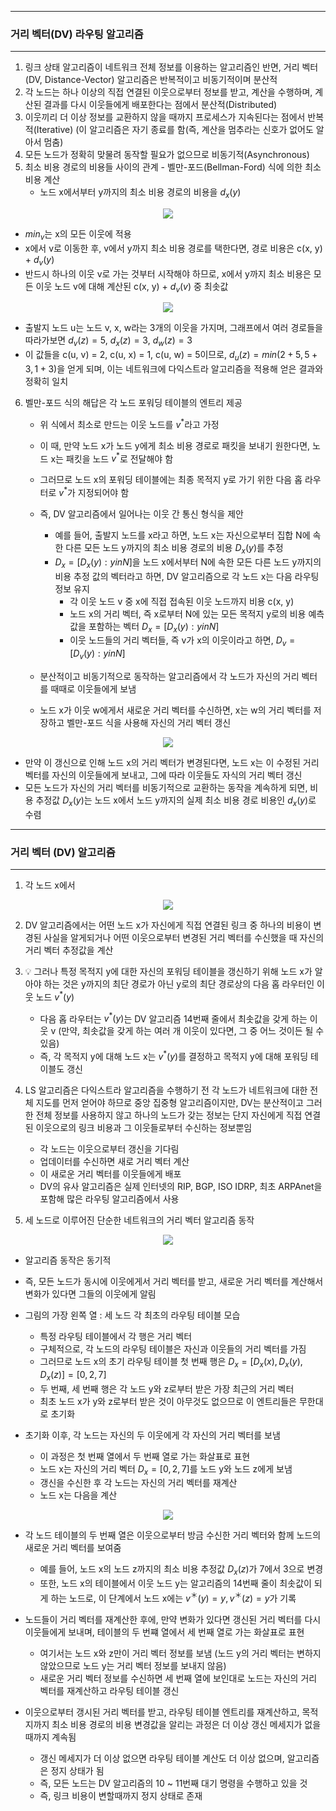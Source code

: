 -----
### 거리 벡터(DV) 라우팅 알고리즘
-----
1. 링크 상태 알고리즘이 네트워크 전체 정보를 이용하는 알고리즘인 반면, 거리 벡터(DV, Distance-Vector) 알고리즘은 반복적이고 비동기적이며 분산적
2. 각 노드는 하나 이상의 직접 연결된 이웃으로부터 정보를 받고, 계산을 수행하며, 계산된 결과를 다시 이웃들에게 배포한다는 점에서 분산적(Distributed)
3. 이웃끼리 더 이상 정보를 교환하지 않을 때까지 프로세스가 지속된다는 점에서 반복적(Iterative) (이 알고리즘은 자기 종료를 함(즉, 계산을 멈추라는 신호가 없어도 알아서 멈춤)
4. 모든 노드가 정확히 맞물려 동작할 필요가 없으므로 비동기적(Asynchronous)
5. 최소 비용 경로의 비용들 사이의 관계 - 벨만-포드(Bellman-Ford) 식에 의한 최소 비용 계산
   - 노드 x에서부터 y까지의 최소 비용 경로의 비용을 $d_{x}(y)$
<div align="center">
<img src="https://github.com/user-attachments/assets/7b23df6b-2e80-418c-af0e-04e1c356e457">
</div>

   - $min_{v}$는 x의 모든 이웃에 적용
   - x에서 v로 이동한 후, v에서 y까지 최소 비용 경로를 택한다면, 경로 비용은 c(x, y) + $d_{v}(y)$
   - 반드시 하나의 이웃 v로 가는 것부터 시작해야 하므로, x에서 y까지 최소 비용은 모든 이웃 노드 v에 대해 계산된 c(x, y) + $d_{v}(v)$ 중 최솟값
<div align="center">
<img src="https://github.com/user-attachments/assets/66c97c12-3236-490c-8654-09f85de5f1b5">
</div>

   - 출발지 노드 u는 노드 v, x, w라는 3개의 이웃을 가지며, 그래프에서 여러 경로들을 따라가보면 $d_{v}(z) = 5$, $d_{x}(z) = 3$, $d_{w}(z) = 3$
   - 이 값들을 c(u, v) = 2, c(u, x) = 1, c(u, w) = 5이므로, $d_{u}(z) = min(2 + 5, 5 + 3, 1 + 3)$을 얻게 되며, 이는 네트워크에 다익스트라 알고리즘을 적용해 얻은 결과와 정확히 일치

6. 벨만-포드 식의 해답은 각 노드 포워딩 테이블의 엔트리 제공
   - 위 식에서 최소로 만드는 이웃 노드를 $v^{*}$라고 가정
   - 이 때, 만약 노드 x가 노드 y에게 최소 비용 경로로 패킷을 보내기 원한다면, 노드 x는 패킷을 노드 $v^{*}$로 전달해야 함
   - 그러므로 노드 x의 포워딩 테이블에는 최종 목적지 y로 가기 위한 다음 홉 라우터로 $v^{*}$가 지정되어야 함
   - 즉, DV 알고리즘에서 일어나는 이웃 간 통신 형식을 제안
     + 예를 들어, 출발지 노드를 x라고 하면, 노드 x는 자신으로부터 집합 N에 속한 다른 모든 노드 y까지의 최소 비용 경로의 비용 $D_{x}(y)$를 추정
     + $D_{x} = [D_{x}(y) : y in N]$을 노드 x에서부터 N에 속한 모든 다른 노드 y까지의 비용 추정 값의 벡터라고 하면, DV 알고리즘으로 각 노드 x는 다음 라우팅 정보 유지
       * 각 이웃 노드 v 중 x에 직접 접속된 이웃 노드까지 비용 c(x, y)
       * 노드 x의 거리 벡터, 즉 x로부터 N에 있는 모든 목적지 y로의 비용 예측값을 포함하는 벡터 $D_{x} = [D_{x}(y) : y in N]$
       * 이웃 노드들의 거리 벡터들, 즉 v가 x의 이웃이라고 하면, $D_{v} = [D_{v}(y) : y in N]$

   - 분산적이고 비동기적으로 동작하는 알고리즘에서 각 노드가 자신의 거리 벡터를 때때로 이웃들에게 보냄
   - 노드 x가 이웃 w에게서 새로운 거리 벡터를 수신하면, x는 w의 거리 벡터를 저장하고 벨만-포드 식을 사용해 자신의 거리 벡터 갱신
<div align="center">
<img src="https://github.com/user-attachments/assets/8003f6d7-2465-45da-a26d-74eea6102e91">
</div>

   - 만약 이 갱신으로 인해 노드 x의 거리 벡터가 변경된다면, 노드 x는 이 수정된 거리 벡터를 자신의 이웃들에게 보내고, 그에 따라 이웃들도 자식의 거리 벡터 갱신
   - 모든 노드가 자신의 거리 벡터를 비동기적으로 교환하는 동작을 계속하게 되면, 비용 추정값 $D_{x}(y)$는 노드 x에서 노드 y까지의 실제 최소 비용 경로 비용인 $d_{x}(y)$로 수렴

-----
### 거리 벡터 (DV) 알고리즘
-----
1. 각 노드 x에서
<div align="center">
<img src="https://github.com/user-attachments/assets/5efd93fc-a487-4645-8817-48140b078a02">
</div>

2. DV 알고리즘에서는 어떤 노드 x가 자신에게 직접 연결된 링크 중 하나의 비용이 변경된 사실을 알게되거나 어떤 이웃으로부터 변경된 거리 벡터를 수신했을 때 자신의 거리 벡터 추정값을 계산
3. 💡 그러나 특정 목적지 y에 대한 자신의 포워딩 테이블을 갱신하기 위해 노드 x가 알아야 하는 것은 y까지의 최단 경로가 아닌 y로의 최단 경로상의 다음 홉 라우터인 이웃 노드 $v^{*}(y)$
   - 다음 홉 라우터는 $v^{*}(y)$는 DV 알고리즘 14번째 줄에서 최솟값을 갖게 하는 이웃 v (만약, 최솟값을 갖게 하는 여러 개 이웃이 있다면, 그 중 어느 것이든 될 수 있음)
   - 즉, 각 목적지 y에 대해 노드 x는 $v^{*}(y)$를 결정하고 목적지 y에 대해 포워딩 테이블도 갱신

4. LS 알고리즘은 다익스트라 알고리즘을 수행하기 전 각 노드가 네트워크에 대한 전체 지도를 먼저 얻어야 하므로 중앙 집중형 알고리즘이지만, DV는 분산적이고 그러한 전체 정보를 사용하지 않고 하나의 노드가 갖는 정보는 단지 자신에게 직접 연결된 이웃으로의 링크 비용과 그 이웃들로부터 수신하는 정보뿐임
   - 각 노드는 이웃으로부터 갱신을 기다림
   - 업데이터를 수신하면 새로 거리 벡터 계산
   - 이 새로운 거리 벡터를 이웃들에게 배포
   - DV의 유사 알고리즘은 실제 인터넷의 RIP, BGP, ISO IDRP, 최초 ARPAnet을 포함해 많은 라우팅 알고리즘에서 사용

5. 세 노드로 이루어진 단순한 네트워크의 거리 벡터 알고리즘 동작
<div align="center">
<img src="https://github.com/user-attachments/assets/38e11189-acec-472d-af82-1f8e1c476268">
</div>

   - 알고리즘 동작은 동기적
   - 즉, 모든 노드가 동시에 이웃에게서 거리 벡터를 받고, 새로운 거리 벡터를 계산해서 변화가 있다면 그들의 이웃에게 알림
   - 그림의 가장 왼쪽 열 : 세 노드 각 최초의 라우팅 테이블 모습
     + 특정 라우팅 테이블에서 각 행은 거리 벡터
     + 구체적으로, 각 노드의 라우팅 테이블은 자신과 이웃들의 거리 벡터를 가짐
     + 그러므로 노드 x의 초기 라우팅 테이블 첫 번째 행은 $D_{x} = [D_{x}(x), D_{x}(y), D_{x}(z)] = [0, 2, 7]$
     + 두 번째, 세 번째 행은 각 노드 y와 z로부터 받은 가장 최근의 거리 벡터
     + 최초 노드 x가 y와 z로부터 받은 것이 아무것도 없으므로 이 엔트리들은 무한대로 초기화

   - 초기화 이후, 각 노드는 자신의 두 이웃에게 각 자신의 거리 벡터를 보냄
     + 이 과정은 첫 번째 열에서 두 번째 열로 가는 화살표로 표현
     + 노드 x는 자신의 거리 벡터 $D_{x} = [0, 2, 7]$를 노드 y와 노드 z에게 보냄
     + 갱신을 수신한 후 각 노드는 자신의 거리 벡터를 재계산
     + 노드 x는 다음을 계산
<div align="center">
<img src="https://github.com/user-attachments/assets/99f5fa7f-df0b-49a4-94ec-958d96f347ce">
</div>

   - 각 노드 테이블의 두 번째 열은 이웃으로부터 방금 수신한 거리 벡터와 함께 노드의 새로운 거리 벡터를 보여줌
     + 예를 들어, 노드 x의 노드 z까지의 최소 비용 추정값 $D_{x}(z)$가 7에서 3으로 변경
     + 또한, 노드 x의 테이블에서 이웃 노드 y는 알고리즘의 14번째 줄이 최솟값이 되게 하는 노드로, 이 단계에서 노드 x에는 $v^{＊}(y) = y, v^{＊}(z) = y$가 기록
     
   - 노드들이 거리 벡터를 재계산한 후에, 만약 변화가 있다면 갱신된 거리 벡터를 다시 이웃들에게 보내며, 테이블의 두 번쨰 열에서 세 번째 열로 가는 화살표로 표현
     + 여기서는 노드 x와 z만이 거리 벡터 정보를 보냄 (노드 y의 거리 벡터는 변하지 않았으므로 노드 y는 거리 벡터 정보를 보내지 않음)
     + 새로운 거리 벡터 정보를 수신하면 세 번째 열에 보인대로 노드는 자신의 거리 벡터를 재계산하고 라우팅 테이블 갱신

   - 이웃으로부터 갱시된 거리 벡터를 받고, 라우팅 테이블 엔트리를 재계산하고, 목적지까지 최소 비용 경로의 비용 변경값을 알리는 과정은 더 이상 갱신 메세지가 없을 때까지 계속됨
     + 갱신 메세지가 더 이상 없으면 라우팅 테이블 계산도 더 이상 없으며, 알고리즘은 정지 상태가 됨
     + 즉, 모든 노드는 DV 알고리즘의 10 ~ 11번째 대기 명령을 수행하고 있을 것
     + 즉, 링크 비용이 변할때까지 정지 상태로 존재
